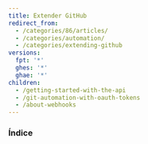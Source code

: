 ```yaml
---
title: Extender GitHub
redirect_from:
  - /categories/86/articles/
  - /categories/automation/
  - /categories/extending-github
versions:
  fpt: '*'
  ghes: '*'
  ghae: '*'
children:
  - /getting-started-with-the-api
  - /git-automation-with-oauth-tokens
  - /about-webhooks
---
```

### Índice
